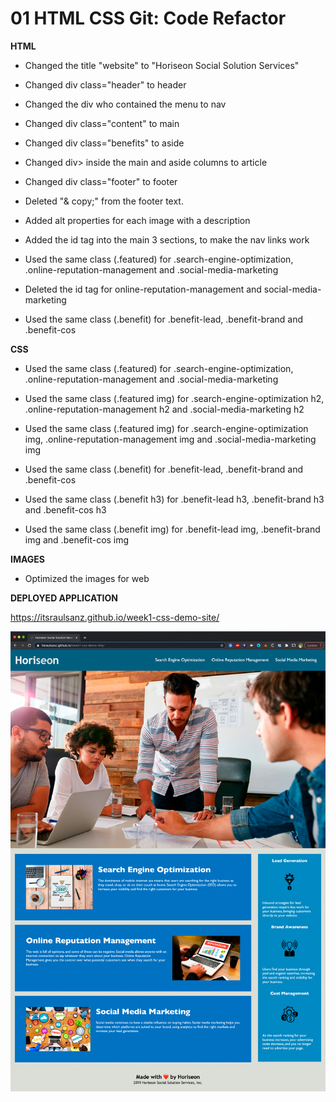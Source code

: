 # 01 HTML CSS Git: Code Refactor

**HTML**

- Changed the title "website" to "Horiseon Social Solution Services"

- Changed div class="header" to header
- Changed the div who contained the menu to nav
- Changed div class="content" to main
- Changed div class="benefits" to aside
- Changed div> inside the main and aside columns to article 
- Changed div class="footer" to footer

- Deleted "& copy;" from the footer text.

- Added alt properties for each image with a description

- Added the id tag into the main 3 sections, to make the nav links work

- Used the same class (.featured) for .search-engine-optimization, .online-reputation-management and .social-media-marketing
- Deleted the id tag for online-reputation-management and social-media-marketing
- Used the same class (.benefit) for .benefit-lead, .benefit-brand and .benefit-cos


**CSS**

- Used the same class (.featured) for .search-engine-optimization, .online-reputation-management and .social-media-marketing
- Used the same class (.featured img) for .search-engine-optimization h2, .online-reputation-management h2 and .social-media-marketing h2
- Used the same class (.featured img) for .search-engine-optimization img, .online-reputation-management img and .social-media-marketing img

- Used the same class (.benefit) for .benefit-lead, .benefit-brand and .benefit-cos
- Used the same class (.benefit h3) for .benefit-lead h3, .benefit-brand h3 and .benefit-cos h3
- Used the same class (.benefit img) for .benefit-lead img, .benefit-brand img and .benefit-cos img


**IMAGES**

- Optimized the images for web


**DEPLOYED APPLICATION**

<a href="https://itsraulsanz.github.io/week1-css-demo-site/">https://itsraulsanz.github.io/week1-css-demo-site/</a>

<img src="screenshot.jpg">
